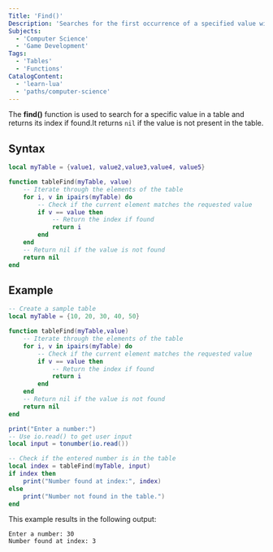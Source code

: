 ```yaml
---
Title: 'Find()'
Description: 'Searches for the first occurrence of a specified value within a table.'
Subjects:
  - 'Computer Science'
  - 'Game Development'
Tags:
  - 'Tables'
  - 'Functions'
CatalogContent:
  - 'learn-lua'
  - 'paths/computer-science'
---
```


The **find()** function is used to search for a specific value in a table and returns its index if found.It returns `nil` if the value is not present in the table.

## Syntax

```lua
local myTable = {value1, value2,value3,value4, value5}

function tableFind(myTable, value)
    -- Iterate through the elements of the table
    for i, v in ipairs(myTable) do
        -- Check if the current element matches the requested value
        if v == value then
            -- Return the index if found
            return i
        end
    end
    -- Return nil if the value is not found
    return nil
end
```

## Example

```lua
-- Create a sample table
local myTable = {10, 20, 30, 40, 50}

function tableFind(myTable,value)
    -- Iterate through the elements of the table
    for i, v in ipairs(myTable) do
        -- Check if the current element matches the requested value
        if v == value then
            -- Return the index if found
            return i
        end
    end
    -- Return nil if the value is not found
    return nil
end

print("Enter a number:")
-- Use io.read() to get user input
local input = tonumber(io.read())

-- Check if the entered number is in the table
local index = tableFind(myTable, input)
if index then
    print("Number found at index:", index)
else
    print("Number not found in the table.")
end
```

This example results in the following output:

```shell
Enter a number: 30
Number found at index: 3
```

